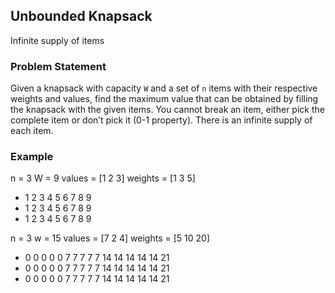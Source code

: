 ## Unbounded Knapsack
Infinite supply of items

### Problem Statement
Given a knapsack with capacity `W` and a set of `n` items with their respective weights and values, find the maximum value that can be obtained by filling the knapsack with the given items. You cannot break an item, either pick the complete item or don’t pick it (0-1 property).
There is an infinite supply of each item.

### Example
n = 3
W = 9
values = [1 2 3]
weights = [1 3 5]

- 1 2 3 4 5 6 7 8 9 
- 1 2 3 4 5 6 7 8 9 
- 1 2 3 4 5 6 7 8 9


n = 3
w = 15
values = [7 2 4]
weights = [5 10 20]

* 0 0 0 0 0 7 7 7 7 7 14 14 14 14 14 21 
* 0 0 0 0 0 7 7 7 7 7 14 14 14 14 14 21 
* 0 0 0 0 0 7 7 7 7 7 14 14 14 14 14 21